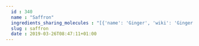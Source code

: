 ```yaml
---
  id : 340
  name : "Saffron"
  ingredients_sharing_molecules : "[{'name': 'Ginger', 'wiki': 'Ginger', 'id': 333, 'category': 'Spice', 'common_molecules': [89594, 6549, 5280443, 5280598, 6054, 985, 7284, 527, 638278, 6072, 8468, 637775, 5363388, 644104, 5280511, 650, 7461, 5367719, 13144, 64685, 4788, 159055, 26049, 6986, 247, 61020, 8452, 853433, 638011, 1889, 15394, 5280445, 8163, 637566, 240, 33931, 7462, 5365811, 8130, 798, 6569, 2758, 441005, 6561, 6448, 637542, 441484, 22311, 107971, 5284639, 10448, 11463, 338, 7288, 8723, 11552, 79803, 1110, 6050, 6654, 7463, 5318042, 31260, 2345, 5280863, 784, 10393, 439341, 7150, 5280343, 1549026, 126, 7654, 7847, 445070, 768, 18818, 323, 11230, 1183, 9862, 5281708, 637511, 8914, 31253, 5284503, 802, 180, 72, 61503, 643941, 999, 439246, 244, 8768, 26447, 439263, 1130, 454, 107, 878, 444539, 5281, 14896, 18635, 7858, 8857, 5315892, 11509, 8842, 6184, 643779, 6251, 439533, 11128, 998]}, {'name': 'Cardamom', 'wiki': 'Cardamom', 'id': 327, 'category': 'Spice', 'common_molecules': [89594, 6549, 5280443, 5280598, 6054, 985, 7284, 527, 638278, 6072, 8468, 637775, 5363388, 644104, 5280511, 650, 7461, 5367719, 13144, 64685, 4788, 159055, 6986, 247, 61020, 8452, 853433, 638011, 1889, 15394, 5280445, 8163, 637566, 240, 33931, 7462, 5365811, 8130, 798, 6569, 2758, 441005, 6561, 637542, 441484, 22311, 107971, 5284639, 5284421, 10448, 338, 7288, 8723, 8294, 11552, 79803, 1110, 6050, 6654, 7463, 17868, 5318042, 31260, 2345, 5280863, 784, 10393, 439341, 7150, 1549026, 126, 7654, 7847, 445070, 768, 18818, 323, 11230, 1183, 9862, 5281708, 637511, 8914, 31253, 5284503, 802, 180, 72, 61503, 643941, 999, 439246, 244, 8768, 26447, 439263, 1130, 454, 107, 878, 444539, 5281, 14896, 18635, 7858, 8857, 5315892, 11509, 8842, 6184, 643779, 6251, 439533, 11128, 998]}, {'name': 'Coriander', 'wiki': 'Coriander', 'id': 254, 'category': 'Herb', 'common_molecules': [89594, 6549, 5280443, 5280598, 6054, 7284, 527, 638278, 6072, 8468, 637775, 5363388, 644104, 5280511, 650, 7461, 5367719, 13144, 64685, 4788, 159055, 26049, 6986, 247, 61020, 8452, 853433, 638011, 1889, 15394, 5280445, 637566, 240, 33931, 7462, 5365811, 8130, 798, 6569, 2758, 441005, 6561, 6448, 637542, 441484, 22311, 107971, 5284639, 10448, 11463, 338, 7288, 8723, 8294, 11552, 79803, 1110, 6050, 6654, 7463, 17868, 5318042, 31260, 2345, 5280863, 784, 10393, 439341, 7150, 5280343, 1549026, 126, 7654, 7847, 445070, 768, 18818, 323, 11230, 1183, 9862, 5281708, 637511, 31253, 5284503, 802, 180, 72, 61503, 643941, 999, 439246, 244, 8768, 26447, 439263, 1130, 454, 107, 878, 444539, 14896, 18635, 7858, 8857, 5315892, 11509, 8842, 6184, 643779, 6251, 439533, 11128, 998]}, {'name': 'Marjoram', 'wiki': 'Marjoram', 'id': 335, 'category': 'Spice', 'common_molecules': [89594, 6549, 5280443, 5280598, 6054, 985, 7284, 527, 638278, 6072, 8468, 637775, 5363388, 644104, 5280511, 650, 7461, 5367719, 13144, 64685, 4788, 159055, 26049, 6986, 247, 61020, 8452, 853433, 638011, 1889, 15394, 5280445, 637566, 240, 33931, 7462, 5365811, 8130, 798, 6569, 2758, 441005, 6561, 6448, 637542, 441484, 22311, 107971, 5284639, 10448, 11463, 338, 7288, 8723, 8294, 11552, 79803, 1110, 6050, 6654, 7463, 17868, 5318042, 31260, 2345, 5280863, 784, 10393, 439341, 7150, 5280343, 1549026, 126, 7654, 7847, 445070, 768, 18818, 323, 11230, 1183, 9862, 5281708, 637511, 31253, 5284503, 802, 180, 72, 61503, 643941, 999, 439246, 244, 8768, 26447, 439263, 1130, 454, 107, 878, 444539, 14896, 18635, 7858, 8857, 5315892, 11509, 6184, 643779, 6251, 439533, 11128, 998]}, {'name': 'Oregano', 'wiki': 'Oregano', 'id': 337, 'category': 'Spice', 'common_molecules': [89594, 6549, 5280443, 5280598, 6054, 7284, 527, 638278, 6072, 8468, 637775, 5363388, 644104, 5280511, 650, 7461, 5367719, 13144, 64685, 4788, 159055, 26049, 6986, 247, 61020, 8452, 853433, 638011, 1889, 15394, 5280445, 8163, 637566, 240, 33931, 7462, 5365811, 8130, 798, 6569, 2758, 441005, 6561, 6448, 637542, 441484, 22311, 107971, 5284639, 10448, 11463, 338, 7288, 8723, 8294, 11552, 79803, 1110, 6050, 6654, 7463, 17868, 5318042, 31260, 2345, 5280863, 784, 10393, 439341, 7150, 5280343, 1549026, 126, 7654, 7847, 445070, 768, 18818, 323, 11230, 1183, 9862, 5281708, 637511, 31253, 5284503, 802, 180, 72, 61503, 643941, 999, 439246, 244, 8768, 26447, 439263, 1130, 454, 107, 878, 444539, 14896, 18635, 7858, 8857, 5315892, 11509, 6184, 643779, 6251, 439533, 11128, 998]}]"
  slug : saffron
  date : 2019-03-26T08:47:11+01:00
---
```



